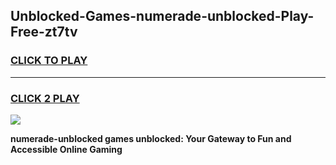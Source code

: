 
## Unblocked-Games-numerade-unblocked-Play-Free-zt7tv
<h3>
<a href="https://premium76.site?title=numerade-unblocked&ref=23A">CLICK TO PLAY</a></h3>
<hr>

<h3>
<a href="https://premium76.site?title=numerade-unblocked&ref=23A">CLICK 2 PLAY</a>
  
</h3>

<a href="https://premium76.site?title=numerade-unblocked&ref=23A"><img src="https://clearcache.store/games.png"></a>


**numerade-unblocked games unblocked: Your Gateway to Fun and Accessible Online Gaming**
